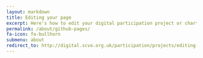 ```yaml
---
layout: markdown
title: Editing your page
excerpt: Here's how to edit your digital participation project or charter signatory page.
permalink: /about/github-pages/
fa-icon: fa-bullhorn
submenu: about
redirect_to: http://digital.scvo.org.uk/participation/projects/editing-your-project/
---
```

